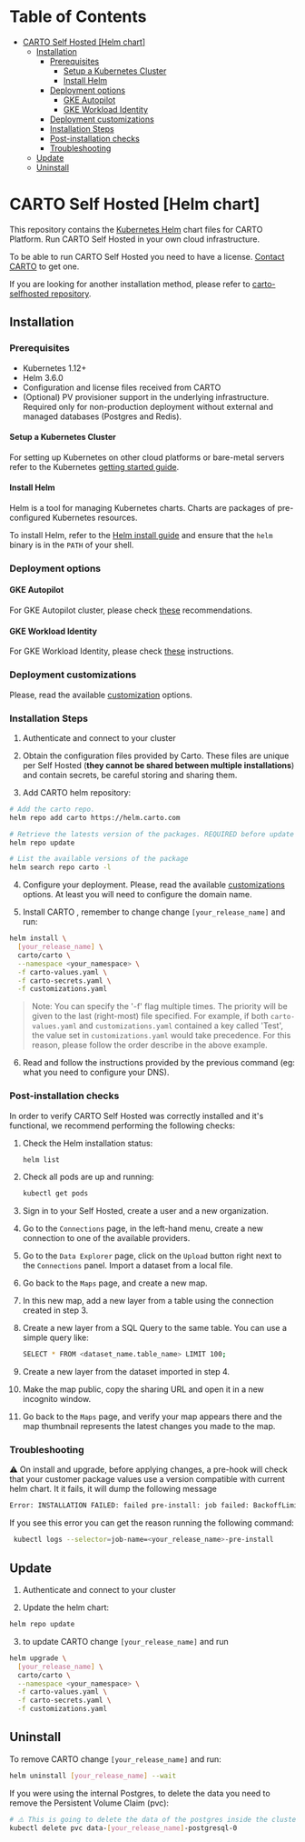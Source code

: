 <!-- omit in toc -->
# Table of Contents
- [CARTO Self Hosted [Helm chart]](#carto-self-hosted-helm-chart)
  - [Installation](#installation)
    - [Prerequisites](#prerequisites)
      - [Setup a Kubernetes Cluster](#setup-a-kubernetes-cluster)
      - [Install Helm](#install-helm)
    - [Deployment options](#deployment-options)
      - [GKE Autopilot](#gke-autopilot)
      - [GKE Workload Identity](#gke-workload-identity)
    - [Deployment customizations](#deployment-customizations)
    - [Installation Steps](#installation-steps)
    - [Post-installation checks](#post-installation-checks)
    - [Troubleshooting](#troubleshooting)
  - [Update](#update)
  - [Uninstall](#uninstall)

# CARTO Self Hosted [Helm chart]

This repository contains the [Kubernetes Helm](https://github.com/helm/helm) chart files for CARTO Platform. Run CARTO Self Hosted in your own cloud infrastructure.

To be able to run CARTO Self Hosted you need to have a license. [Contact CARTO](https://carto.com/request-live-demo/) to get one.

If you are looking for another installation method, please refer to [carto-selfhosted repository](https://github.com/CartoDB/carto-selfhosted).

## Installation

### Prerequisites

- Kubernetes 1.12+
- Helm 3.6.0
- Configuration and license files received from CARTO
- (Optional) PV provisioner support in the underlying infrastructure. Required only for non-production deployment without external and managed databases (Postgres and Redis).

<!--
Currently the only Kubernetes that have been tested are EKS, GKE and AKS.
-->

#### Setup a Kubernetes Cluster

For setting up Kubernetes on other cloud platforms or bare-metal servers refer to the Kubernetes [getting started guide](http://kubernetes.io/docs/getting-started-guides/).

#### Install Helm

Helm is a tool for managing Kubernetes charts. Charts are packages of pre-configured Kubernetes resources.

To install Helm, refer to the [Helm install guide](https://github.com/helm/helm#install) and ensure that the `helm` binary is in the `PATH` of your shell.

### Deployment options

#### GKE Autopilot

For GKE Autopilot cluster, please check [these](doc/gke/gke-autopilot.md) recommendations.

#### GKE Workload Identity

For GKE Workload Identity, please check [these](doc/gke/gke-workload-identity.md) instructions.

### Deployment customizations

Please, read the available [customization](customizations/README.md) options.

### Installation Steps

1. Authenticate and connect to your cluster

2. Obtain the configuration files provided by Carto.
These files are unique per Self Hosted (**they cannot be shared between multiple installations**) and contain secrets, be careful storing and sharing them.

3. Add CARTO helm repository:

  ```bash
  # Add the carto repo.
  helm repo add carto https://helm.carto.com

  # Retrieve the latests version of the packages. REQUIRED before update to a new version.
  helm repo update

  # List the available versions of the package
  helm search repo carto -l
  ```

4. Configure your deployment. Please, read the available [customizations](customizations/README.md) options. At least you will need to configure the domain name.

5. Install CARTO , remember to change change `[your_release_name]` and run:

  ```bash
  helm install \
    [your_release_name] \
    carto/carto \
    --namespace <your_namespace> \
    -f carto-values.yaml \
    -f carto-secrets.yaml \
    -f customizations.yaml
  ```

  > Note: You can specify the '-f' flag multiple times. The priority will be given to the last (right-most) file specified. For example, if both `carto-values.yaml` and `customizations.yaml` contained a key called 'Test', the value set in `customizations.yaml` would take precedence. For this reason, please follow the order describe in the above example.

6. Read and follow the instructions provided by the previous command (eg: what you need to configure your DNS).

### Post-installation checks

In order to verify CARTO Self Hosted was correctly installed and it's functional, we recommend performing the following checks:

1. Check the Helm installation status:
   ```bash
   helm list
   ```

2. Check all pods are up and running:
   ```bash
   kubectl get pods
   ```

3. Sign in to your Self Hosted, create a user and a new organization.

4. Go to the `Connections` page, in the left-hand menu, create a new connection to one of the available providers.

5. Go to the `Data Explorer` page, click on the `Upload` button right next to the `Connections` panel. Import a dataset from a local file.

6. Go back to the `Maps` page, and create a new map.

7. In this new map, add a new layer from a table using the connection created in step 3.

8. Create a new layer from a SQL Query to the same table. You can use a simple query like:
   ```bash
   SELECT * FROM <dataset_name.table_name> LIMIT 100;
   ```

9. Create a new layer from the dataset imported in step 4.

10. Make the map public, copy the sharing URL and open it in a new incognito window.

11. Go back to the `Maps` page, and verify your map appears there and the map thumbnail represents the latest changes you made to the map.

### Troubleshooting
  
:warning: On install and upgrade, before applying changes, a pre-hook will check that your customer package values use a version compatible with current helm chart. It it fails, it will dump the following message
```bash
Error: INSTALLATION FAILED: failed pre-install: job failed: BackoffLimitExceeded
```
If you see this error you can get the reason running the following command:

```bash
 kubectl logs --selector=job-name=<your_release_name>-pre-install
```

## Update

1. Authenticate and connect to your cluster

2. Update the helm chart:

  ```bash
  helm repo update
  ```

3. to update CARTO change `[your_release_name]` and run

  ```bash
  helm upgrade \
    [your_release_name] \
    carto/carto \
    --namespace <your_namespace> \
    -f carto-values.yaml \
    -f carto-secrets.yaml \
    -f customizations.yaml
  ```

## Uninstall

To remove CARTO change `[your_release_name]` and run:

```bash
helm uninstall [your_release_name] --wait
```

If you were using the internal Postgres, to delete the data you need to remove the Persistent Volume Claim (pvc):

```bash
# ⚠️ This is going to delete the data of the postgres inside the cluster ⚠️
kubectl delete pvc data-[your_release_name]-postgresql-0
```
